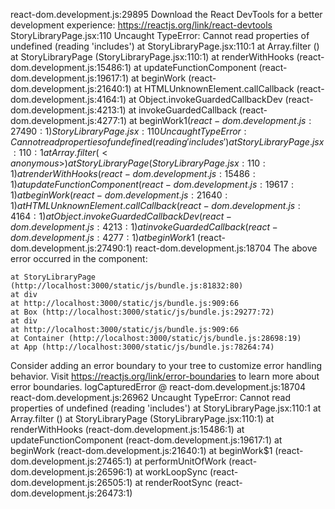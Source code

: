 react-dom.development.js:29895 Download the React DevTools for a better development experience: https://reactjs.org/link/react-devtools
StoryLibraryPage.jsx:110 Uncaught TypeError: Cannot read properties of undefined (reading 'includes')
    at StoryLibraryPage.jsx:110:1
    at Array.filter (<anonymous>)
    at StoryLibraryPage (StoryLibraryPage.jsx:110:1)
    at renderWithHooks (react-dom.development.js:15486:1)
    at updateFunctionComponent (react-dom.development.js:19617:1)
    at beginWork (react-dom.development.js:21640:1)
    at HTMLUnknownElement.callCallback (react-dom.development.js:4164:1)
    at Object.invokeGuardedCallbackDev (react-dom.development.js:4213:1)
    at invokeGuardedCallback (react-dom.development.js:4277:1)
    at beginWork$1 (react-dom.development.js:27490:1)
StoryLibraryPage.jsx:110 Uncaught TypeError: Cannot read properties of undefined (reading 'includes')
    at StoryLibraryPage.jsx:110:1
    at Array.filter (<anonymous>)
    at StoryLibraryPage (StoryLibraryPage.jsx:110:1)
    at renderWithHooks (react-dom.development.js:15486:1)
    at updateFunctionComponent (react-dom.development.js:19617:1)
    at beginWork (react-dom.development.js:21640:1)
    at HTMLUnknownElement.callCallback (react-dom.development.js:4164:1)
    at Object.invokeGuardedCallbackDev (react-dom.development.js:4213:1)
    at invokeGuardedCallback (react-dom.development.js:4277:1)
    at beginWork$1 (react-dom.development.js:27490:1)
react-dom.development.js:18704 The above error occurred in the <StoryLibraryPage> component:

    at StoryLibraryPage (http://localhost:3000/static/js/bundle.js:81832:80)
    at div
    at http://localhost:3000/static/js/bundle.js:909:66
    at Box (http://localhost:3000/static/js/bundle.js:29277:72)
    at div
    at http://localhost:3000/static/js/bundle.js:909:66
    at Container (http://localhost:3000/static/js/bundle.js:28698:19)
    at App (http://localhost:3000/static/js/bundle.js:78264:74)

Consider adding an error boundary to your tree to customize error handling behavior.
Visit https://reactjs.org/link/error-boundaries to learn more about error boundaries.
logCapturedError @ react-dom.development.js:18704
react-dom.development.js:26962 Uncaught TypeError: Cannot read properties of undefined (reading 'includes')
    at StoryLibraryPage.jsx:110:1
    at Array.filter (<anonymous>)
    at StoryLibraryPage (StoryLibraryPage.jsx:110:1)
    at renderWithHooks (react-dom.development.js:15486:1)
    at updateFunctionComponent (react-dom.development.js:19617:1)
    at beginWork (react-dom.development.js:21640:1)
    at beginWork$1 (react-dom.development.js:27465:1)
    at performUnitOfWork (react-dom.development.js:26596:1)
    at workLoopSync (react-dom.development.js:26505:1)
    at renderRootSync (react-dom.development.js:26473:1)
